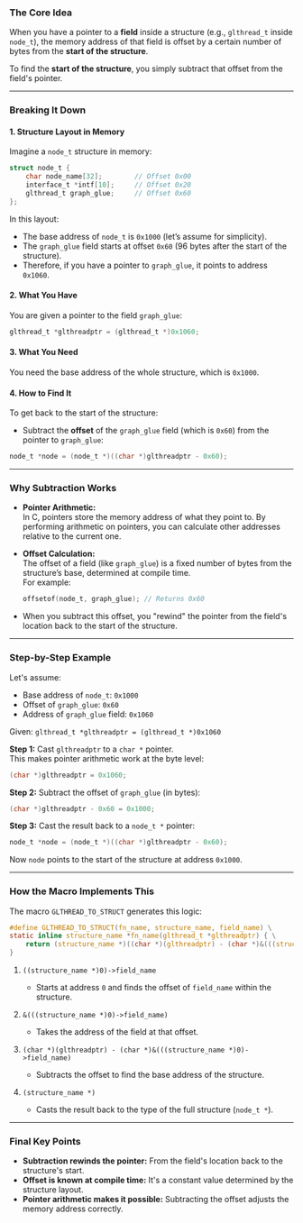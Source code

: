 ### **The Core Idea**

When you have a pointer to a **field** inside a structure (e.g., `glthread_t` inside `node_t`), the memory address of that field is offset by a certain number of bytes from the **start of the structure**.  

To find the **start of the structure**, you simply subtract that offset from the field's pointer.

---

### **Breaking It Down**

#### 1. **Structure Layout in Memory**
Imagine a `node_t` structure in memory:
```c
struct node_t {
    char node_name[32];        // Offset 0x00
    interface_t *intf[10];     // Offset 0x20
    glthread_t graph_glue;     // Offset 0x60
};
```

In this layout:
- The base address of `node_t` is `0x1000` (let’s assume for simplicity).  
- The `graph_glue` field starts at offset `0x60` (96 bytes after the start of the structure).  
- Therefore, if you have a pointer to `graph_glue`, it points to address `0x1060`.

#### 2. **What You Have**
You are given a pointer to the field `graph_glue`:
```c
glthread_t *glthreadptr = (glthread_t *)0x1060;
```

#### 3. **What You Need**
You need the base address of the whole structure, which is `0x1000`.

#### 4. **How to Find It**
To get back to the start of the structure:
- Subtract the **offset** of the `graph_glue` field (which is `0x60`) from the pointer to `graph_glue`:
```c
node_t *node = (node_t *)((char *)glthreadptr - 0x60);
```

---

### **Why Subtraction Works**

- **Pointer Arithmetic:**  
  In C, pointers store the memory address of what they point to. By performing arithmetic on pointers, you can calculate other addresses relative to the current one.

- **Offset Calculation:**  
  The offset of a field (like `graph_glue`) is a fixed number of bytes from the structure’s base, determined at compile time.  
  For example:
  ```c
  offsetof(node_t, graph_glue); // Returns 0x60
  ```

- When you subtract this offset, you "rewind" the pointer from the field's location back to the start of the structure.

---

### **Step-by-Step Example**

Let's assume:
- Base address of `node_t`: `0x1000`
- Offset of `graph_glue`: `0x60`
- Address of `graph_glue` field: `0x1060`

Given: `glthread_t *glthreadptr = (glthread_t *)0x1060`

**Step 1:** Cast `glthreadptr` to a `char *` pointer.  
This makes pointer arithmetic work at the byte level:
```c
(char *)glthreadptr = 0x1060;
```

**Step 2:** Subtract the offset of `graph_glue` (in bytes):
```c
(char *)glthreadptr - 0x60 = 0x1000;
```

**Step 3:** Cast the result back to a `node_t *` pointer:
```c
node_t *node = (node_t *)((char *)glthreadptr - 0x60);
```

Now `node` points to the start of the structure at address `0x1000`.

---

### **How the Macro Implements This**

The macro `GLTHREAD_TO_STRUCT` generates this logic:
```c
#define GLTHREAD_TO_STRUCT(fn_name, structure_name, field_name) \
static inline structure_name *fn_name(glthread_t *glthreadptr) { \
    return (structure_name *)((char *)(glthreadptr) - (char *)&(((structure_name *)0)->field_name)); \
}
```

1. `((structure_name *)0)->field_name`  
   - Starts at address `0` and finds the offset of `field_name` within the structure.  

2. `&(((structure_name *)0)->field_name)`  
   - Takes the address of the field at that offset.

3. `(char *)(glthreadptr) - (char *)&(((structure_name *)0)->field_name)`  
   - Subtracts the offset to find the base address of the structure.

4. `(structure_name *)`  
   - Casts the result back to the type of the full structure (`node_t *`).

---

### **Final Key Points**
- **Subtraction rewinds the pointer:** From the field's location back to the structure's start.
- **Offset is known at compile time:** It's a constant value determined by the structure layout.
- **Pointer arithmetic makes it possible:** Subtracting the offset adjusts the memory address correctly.
